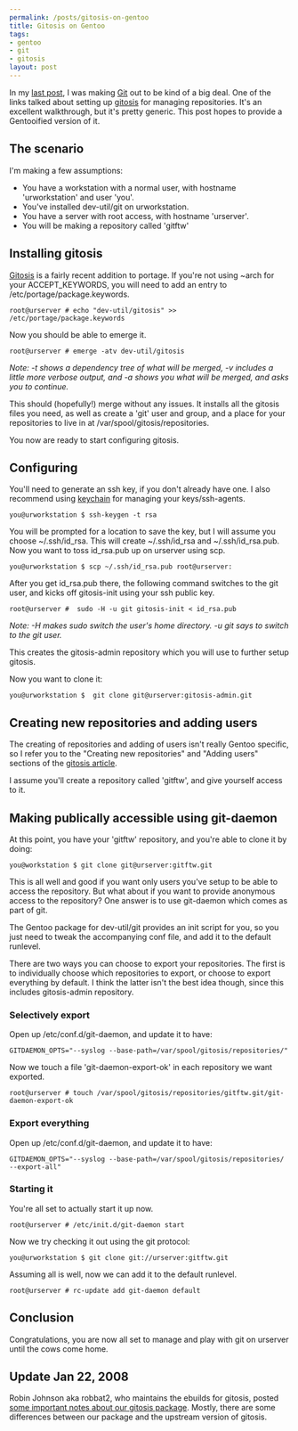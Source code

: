 ```yaml
--- 
permalink: /posts/gitosis-on-gentoo
title: Gitosis on Gentoo
tags: 
- gentoo
- git
- gitosis
layout: post
---
```

In my [last post](/posts/git-links-for-2007-01-05), I was making [Git](http://git.or.cz/) out to be kind of a big deal. One of the links talked about setting up [gitosis](http://scie.nti.st/2007/11/14/hosting-git-repositories-the-easy-and-secure-way) for managing repositories. It's an excellent walkthrough, but it's pretty generic. This post hopes to provide a Gentooified version of it.

## The scenario

I'm making a few assumptions:

 * You have a workstation with a normal user, with hostname 'urworkstation' and user 'you'.
 * You've installed dev-util/git on urworkstation.
 * You have a server with root access, with hostname 'urserver'.
 * You will be making a repository called 'gitftw'

## Installing gitosis

[Gitosis](http://scie.nti.st/2007/11/14/hosting-git-repositories-the-easy-and-secure-way) is a fairly recent addition to portage. If you're not using ~arch for your ACCEPT\_KEYWORDS, you will need to add an entry to /etc/portage/package.keywords.

    root@urserver # echo "dev-util/gitosis" >> /etc/portage/package.keywords

Now you should be able to emerge it.

    root@urserver # emerge -atv dev-util/gitosis

_Note: -t shows a dependency tree of what will be merged, -v includes a little more verbose output, and -a shows you what will be merged, and asks you to continue._

This should (hopefully!) merge without any issues. It installs all the gitosis files you need, as well as create a 'git' user and group, and a place for your repositories to live in at /var/spool/gitosis/repositories.

You now are ready to start configuring gitosis.

## Configuring

You'll need to generate an ssh key, if you don't already have one. I also recommend using [keychain](http://www.gentoo.org/proj/en/keychain/) for managing your keys/ssh-agents.

    you@urworkstation $ ssh-keygen -t rsa

You will be prompted for a location to save the key, but I will assume you choose ~/.ssh/id\_rsa. This will create ~/.ssh/id\_rsa and ~/.ssh/id\_rsa.pub. Now you want to toss id_rsa.pub up on urserver using scp.

    you@urworkstation $ scp ~/.ssh/id_rsa.pub root@urserver:
    
After you get id\_rsa.pub there, the following command switches to the git user, and kicks off gitosis-init using your ssh public key.
 
    root@urserver #  sudo -H -u git gitosis-init < id_rsa.pub

_Note: -H makes sudo switch the user's home directory. -u git says to switch to the git user._

This creates the gitosis-admin repository which you will use to further setup gitosis.

Now you want to clone it:

    you@urworkstation $  git clone git@urserver:gitosis-admin.git
    
## Creating new repositories and adding users

The creating of repositories and adding of users isn't really Gentoo specific, so I refer you to the "Creating new repositories" and "Adding users" sections of the [gitosis article](http://scie.nti.st/2007/11/14/hosting-git-repositories-the-easy-and-secure-way).

I assume you'll create a repository called 'gitftw', and give yourself access to it.
 
## Making publically accessible using git-daemon

At this point, you have your 'gitftw' repository, and you're able to clone it by doing:

    you@workstation $ git clone git@urserver:gitftw.git
    
This is all well and good if you want only users you've setup to be able to access the repository. But what about if you want to provide anonymous access to the repository? One answer is to use git-daemon which comes as part of git.

The Gentoo package for dev-util/git provides an init script for you, so you just need to tweak the accompanying conf file, and add it to the default runlevel.

There are two ways you can choose to export your repositories. The first is to individually choose which repositories to export, or choose to export everything by default. I think the latter isn't the best idea though, since this includes gitosis-admin repository.

### Selectively export

Open up /etc/conf.d/git-daemon, and update it to have:

    GITDAEMON_OPTS="--syslog --base-path=/var/spool/gitosis/repositories/"

Now we touch a file 'git-daemon-export-ok' in each repository we want exported.

    root@urserver # touch /var/spool/gitosis/repositories/gitftw.git/git-daemon-export-ok


### Export everything

Open up /etc/conf.d/git-daemon, and update it to have:

    GITDAEMON_OPTS="--syslog --base-path=/var/spool/gitosis/repositories/ --export-all"
    
### Starting it

You're all set to actually start it up now.

    root@urserver # /etc/init.d/git-daemon start
    
Now we try checking it out using the git protocol:

    you@urworkstation $ git clone git://urserver:gitftw.git
   
Assuming all is well, now we can add it to the default runlevel.

    root@urserver # rc-update add git-daemon default
    
## Conclusion

Congratulations, you are now all set to manage and play with git on urserver until the cows come home.

## Update Jan 22, 2008

Robin Johnson aka robbat2, who maintains the ebuilds for gitosis, posted [some important notes about our gitosis package](http://robbat2.livejournal.com/217665.html). Mostly, there are some differences between our package and the upstream version of gitosis.

